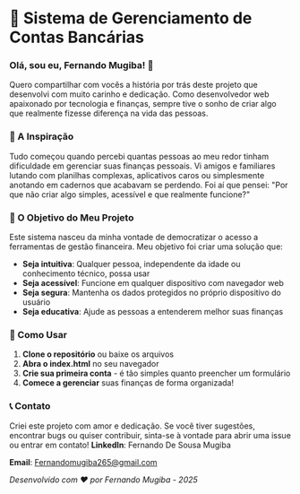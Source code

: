 # 🏦 Sistema de Gerenciamento de Contas Bancárias
### Olá, sou eu, Fernando Mugiba! 👋

Quero compartilhar com vocês a história por trás deste projeto que desenvolvi com muito carinho e dedicação. 
Como desenvolvedor web apaixonado por tecnologia e finanças, sempre tive o sonho de criar algo que realmente fizesse diferença na vida das pessoas.

### 💭 A Inspiração

Tudo começou quando percebi quantas pessoas ao meu redor tinham dificuldade em gerenciar suas finanças pessoais. 
Vi amigos e familiares lutando com planilhas complexas, aplicativos caros ou simplesmente anotando em cadernos que acabavam se perdendo. 
Foi aí que pensei: "Por que não criar algo simples, acessível e que realmente funcione?"

### 🎯 O Objetivo do Meu Projeto

Este sistema nasceu da minha vontade de democratizar o acesso a ferramentas de gestão financeira. Meu objetivo foi criar uma solução que:

- **Seja intuitiva**: Qualquer pessoa, independente da idade ou conhecimento técnico, possa usar
- **Seja acessível**: Funcione em qualquer dispositivo com navegador web
- **Seja segura**: Mantenha os dados protegidos no próprio dispositivo do usuário
- **Seja educativa**: Ajude as pessoas a entenderem melhor suas finanças
### 🚀 Como Usar

1. **Clone o repositório** ou baixe os arquivos
2. **Abra o index.html** no seu navegador
3. **Crie sua primeira conta** - é tão simples quanto preencher um formulário
4. **Comece a gerenciar** suas finanças de forma organizada!

### 📞 Contato

Criei este projeto com amor e dedicação. 
Se você tiver sugestões, encontrar bugs ou quiser contribuir, sinta-se à vontade para abrir uma issue ou entrar em contato!
**LinkedIn**: Fernando De Sousa Mugiba

**Email**: Fernandomugiba265@gmail.com

*Desenvolvido com ❤️ por Fernando Mugiba - 2025*
